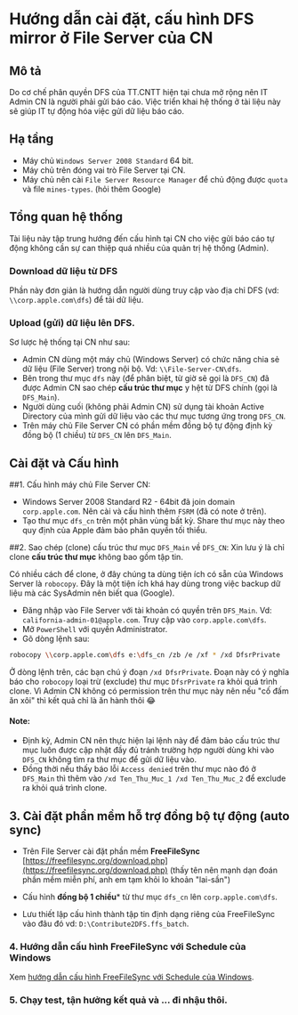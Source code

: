 # Hướng dẫn cài đặt, cấu hình DFS mirror ở File Server của CN

## Mô tả
Do cơ chế phân quyền DFS của TT.CNTT hiện tại chưa mở rộng nên IT Admin CN là người phải gửi báo cáo. Việc triển khai hệ thống ở tài liệu này sẽ giúp IT tự động hóa việc gửi dữ liệu báo cáo.

## Hạ tầng
- Máy chủ `Windows Server 2008 Standard` 64 bit.
- Máy chủ trên đóng vai trò File Server tại CN.
- Máy chủ nên cài `File Server Resource Manager` để chủ động được `quota` và file `mines-types`. (hỏi thêm Google)


## Tổng quan hệ thống

Tài liệu này tập trung hướng đến cấu hình tại CN cho việc gửi báo cáo tự động không cần sự can thiệp quá nhiều của quản trị hệ thống (Admin).

### Download dữ liệu từ DFS
Phần này đơn giản là hướng dẫn người dùng truy cập vào địa chỉ DFS (vd: `\\corp.apple.com\dfs`) để tải dữ liệu.

### Upload (gửi) dữ liệu lên DFS.
Sơ lược hệ thống tại CN như sau:
- Admin CN dùng một máy chủ (Windows Server) có chức năng chia sẻ dữ liệu (File Server) trong nội bộ. Vd: `\\File-Server-CN\dfs`.
- Bên trong thư mục `dfs` này (để phân biệt, từ giờ sẽ gọi là `DFS_CN`) đã được Admin CN sao chép **cấu trúc thư mục** y hệt từ DFS chính (gọi là `DFS_Main`).
- Người dùng cuối (không phải Admin CN) sử dụng tài khoản Active Directory của mình gửi dữ liệu vào các thư mục tương ứng trong `DFS_CN`.
- Trên máy chủ File Server CN có phần mềm đồng bộ tự động định kỳ đồng bộ (1 chiều) từ `DFS_CN` lên `DFS_Main`.

## Cài đặt và Cấu hình

##1. Cấu hình máy chủ File Server CN:
- Windows Server 2008 Standard R2 - 64bit đã join domain `corp.apple.com`. Nên cài và cấu hình thêm `FSRM` (đã có note ở trên).
- Tạo thư mục `dfs_cn` trên một phân vùng bất kỳ. Share thư mục này theo quy định của Apple đảm bảo phân quyền tối thiểu.

##2. Sao chép (clone) cấu trúc thư mục `DFS_Main` về `DFS_CN`:
Xin lưu ý là chỉ clone **cấu trúc thư mục** không bao gồm tập tin.

Có nhiều cách để clone, ở đây chúng ta dùng tiện ích có sẵn của Windows Server là `robocopy`. Đây là một tiện ích khá hay dùng trong việc backup dữ liệu mà các SysAdmin nên biết qua (Google).

- Đăng nhập vào File Server với tài khoản có quyền trên `DFS_Main`. Vd: `california-admin-01@apple.com`. Truy cập vào `corp.apple.com\dfs`.
- Mở `PowerShell` với quyền Administrator.
- Gõ dòng lệnh sau:

```bash
robocopy \\corp.apple.com\dfs e:\dfs_cn /zb /e /xf * /xd DfsrPrivate
```
Ở dòng lệnh trên, các bạn chú ý đoạn `/xd DfsrPrivate`. Đoạn này có ý nghĩa báo cho `robocopy` loại trừ (exclude) thư mục `DfsrPrivate` ra khỏi quá trình clone. Vì Admin CN không có permission trên thư mục này nên nếu "cố đấm ăn xôi" thì kết quả chỉ là ăn hành thôi 😂

#### Note:
- Định kỳ, Admin CN nên thực hiện lại lệnh này để đảm bảo cấu trúc thư mục luôn được cập nhật đầy đủ tránh trường hợp người dùng khi vào `DFS_CN` không tìm ra thư mục để gửi dữ liệu vào.
- Đồng thời nếu thấy báo lỗi `Access denied` trên thư mục nào đó ở `DFS_Main` thì thêm vào `/xd Ten_Thu_Muc_1 /xd Ten_Thu_Muc_2` để exclude ra khỏi quá trình clone.

## 3. Cài đặt phần mềm hỗ trợ đồng bộ tự động (auto sync)

- Trên File Server cài đặt phần mềm **FreeFileSync** [https://freefilesync.org/download.php](https://freefilesync.org/download.php) (thấy tên nên mạnh dạn đoán phần mềm miễn phí, anh em tạm khỏi lo khoản "lai-sần")

- Cấu hình **đồng bộ 1 chiều*** từ thư mục `dfs_cn` lên `corp.apple.com\dfs`.

- Lưu thiết lập cấu hình thành tập tin định dạng riêng của FreeFileSync vào đâu đó vd: `D:\Contribute2DFS.ffs_batch`.

### 4. Hướng dẫn cấu hình FreeFileSync với Schedule của Windows
Xem [hướng dẫn cấu hình FreeFileSync với Schedule của Windows](https://freefilesync.org/manual.php?topic=schedule-batch-jobs). 

### 5. Chạy test, tận hưởng kết quả và ... đi nhậu thôi.